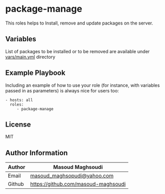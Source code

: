# package-manage

This roles helps to Install, remove and update packages on the server.

## Variables

List of packages to be installed or to be removed are available under [vars/main.yml](./vars/main.yml) directory

## Example Playbook

Including an example of how to use your role (for instance, with variables passed in as parameters) is always nice for users too:

    - hosts: all
      roles:
         - package-manage

## License

MIT

## Author Information

| Author | Masoud Maghsoudi                      |
| ------ | ------------------------------------- |
| Email  | <masoud_maghsopudi@yahoo.com>         |
| Github | <https://github.com/masoud-maghsoudi> |
